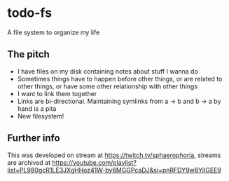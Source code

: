 # todo-fs

A file system to organize my life

## The pitch

* I have files on my disk containing notes about stuff I wanna do
* Sometimes things have to happen before other things, or are related to other things, or have some other relationship with other things
* I want to link them together
* Links are bi-directional. Maintaining symlinks from a -> b and b -> a by hand is a pita
* New filesystem!

## Further info
This was developed on stream at https://twitch.tv/sphaerophoria, streams are archived at https://youtube.com/playlist?list=PL980gcR1LE3JXgHHoz41W-by6MGGPcaDJ&si=pnRFDY9w8YiIGEE9
